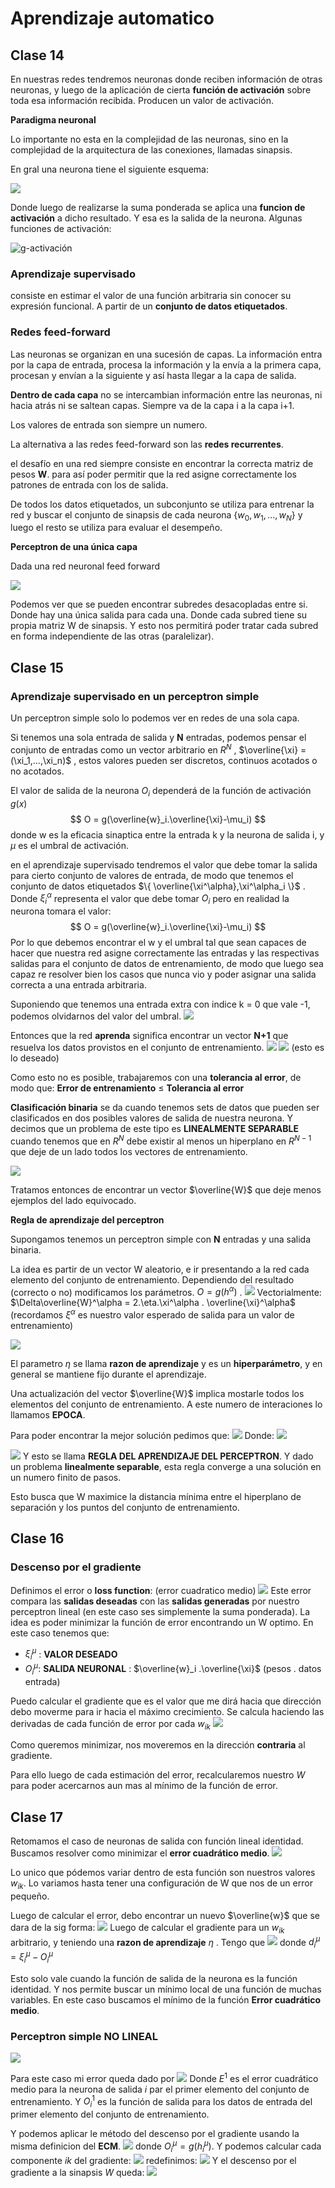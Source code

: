 # Aprendizaje automatico

## Clase 14

En nuestras redes tendremos neuronas donde reciben información de otras neuronas, y luego de la aplicación de cierta **función de activación** sobre toda esa información recibida. Producen un valor de activación.

**Paradigma neuronal**

Lo importante no esta en la complejidad de las neuronas, sino en la complejidad de la arquitectura de las conexiones, llamadas sinapsis. 

En gral una neurona tiene el siguiente esquema:

![](2024-08-15-19-04-30-image.png)

Donde luego de realizarse la suma ponderada se aplica una **funcion de activación** a dicho resultado. Y esa es la salida de la neurona.
Algunas funciones de activación:

![g-activación](2024-08-15-19-04-17-image.png)

### Aprendizaje supervisado

consiste en estimar el valor de una función arbitraria sin conocer su expresión funcional. A partir de un **conjunto de datos etiquetados**.

### Redes feed-forward

Las neuronas se organizan en una sucesión de capas. La información entra por la capa de entrada, procesa la información y la envía a la primera capa, procesan y envían a la siguiente y así hasta llegar a la capa de salida.

**Dentro de cada capa** no se intercambian información entre las neuronas, ni hacia atrás ni se saltean capas. Siempre va de la capa i a la capa i+1.

Los valores de entrada son siempre un numero.

La alternativa a las redes feed-forward son las **redes recurrentes**.

el desafío en una red siempre consiste en encontrar la correcta matriz de pesos **W**. para así poder permitir que la red asigne correctamente los patrones de entrada con los de salida.

De todos los datos etiquetados, un subconjunto se utiliza para entrenar la red y buscar el conjunto de sinapsis de cada neurona $\{ w_0,w_1,...,w_N\}$ y luego el resto se utiliza para evaluar el desempeño.


**Perceptron de una única capa**

Dada una red neuronal feed forward

![](Pasted%20image%2020241007162812.png)

Podemos ver que se pueden encontrar subredes desacopladas entre si. Donde hay una única salida para cada una. Donde cada subred tiene su propia matriz W de sinapsis. Y esto nos permitirá poder tratar cada subred en forma independiente de las otras (paralelizar).

## Clase 15

### Aprendizaje supervisado en un perceptron simple

Un perceptron simple solo lo podemos ver en redes de una sola capa. 

Si tenemos una sola entrada de salida y **N** entradas, podemos pensar el conjunto de entradas como un vector arbitrario en $R^N$   , $\overline{\xi} = (\xi_1,...,\xi_n)$  , estos valores pueden ser discretos, continuos acotados o no acotados. 

El valor de salida de la neurona $O_i$ dependerá de la función de activación $g(x)$ 
$$
O = g(\overline{w}_i.\overline{\xi}-\mu_i)
$$
donde w es la eficacia sinaptica entre la entrada k y la neurona de salida i, y $\mu$ es el umbral de activación.

en el aprendizaje supervisado tendremos el valor que debe tomar la salida para cierto conjunto de valores de entrada, de modo que tenemos el conjunto de datos etiquetados $\{ \overline{\xi^\alpha},\xi^\alpha_i \}$ . Donde $\xi^\alpha_i$ representa el valor que debe tomar $O_i$ pero en realidad la neurona tomara el valor:
$$
O = g(\overline{w}_i.\overline{\xi}-\mu_i)
$$
Por lo que debemos encontrar el w y el umbral tal que sean capaces de hacer que nuestra red asigne correctamente las entradas y las respectivas salidas para el conjunto de datos de entrenamiento, de modo que luego sea capaz re resolver bien los casos que nunca vio y poder asignar una salida correcta a una entrada arbitraria.

Suponiendo que tenemos una entrada extra con indice k = 0 que vale -1, podemos olvidarnos del valor del umbral.
![](Pasted%20image%2020241017193408.png)

Entonces que la red **aprenda** significa encontrar un vector **N+1** que resuelva los datos provistos en el conjunto de entrenamiento.
![](Pasted%20image%2020241017193456.png)
![](Pasted%20image%2020241017193512.png)
(esto es lo deseado)

Como esto no es posible, trabajaremos con una **tolerancia al error**, de modo que:
**Error de entrenamiento** $\leq$ **Tolerancia al error**

**Clasificación binaria**
se da cuando tenemos sets de datos que pueden ser clasificados en dos posibles valores de salida de nuestra neurona. Y decimos que un problema de este tipo es **LINEALMENTE SEPARABLE** cuando tenemos que en $R^N$ debe existir al menos un hiperplano en $R^{N-1}$ que deje de un lado todos los vectores de entrenamiento.

![](Pasted%20image%2020241017203614.png)

Tratamos entonces de encontrar un vector $\overline{W}$ que deje menos ejemplos del lado equivocado.

**Regla de aprendizaje del perceptron**

Supongamos tenemos un perceptron simple con **N** entradas y una salida binaria.

La idea es partir de un vector W aleatorio, e ir presentando a la red cada elemento del conjunto de entrenamiento. Dependiendo del resultado (correcto o no) modificamos los parámetros. 
$O = g(h^\alpha)$ . 
![](Pasted%20image%2020241017205500.png)
Vectorialmente: $\Delta\overline{W}^\alpha = 2.\eta.\xi^\alpha . \overline{\xi}^\alpha$  (recordamos $\xi^\alpha$ es nuestro valor esperado de salida para un valor de entrenamiento)

![](Pasted%20image%2020241017205717.png)

El parametro $\eta$ se llama **razon de aprendizaje** y es un **hiperparámetro**, y en general se mantiene fijo durante el aprendizaje.

Una actualización del vector $\overline{W}$ implica mostarle todos los elementos del conjunto de entrenamiento. A este numero de interaciones lo llamamos **EPOCA**.

Para poder encontrar la mejor solución pedimos que:
![](Pasted%20image%2020241017210614.png)
Donde:
![](Pasted%20image%2020241021105946.png)

![](Pasted%20image%2020241017210630.png)
Y esto se llama **REGLA DEL APRENDIZAJE DEL PERCEPTRON**. Y dado un problema **linealmente separable**, esta regla converge a una solución en un numero finito de pasos.

Esto busca que W maximice la distancia mínima entre el hiperplano de separación y los puntos del conjunto de entrenamiento. 
## Clase 16

### Descenso por el gradiente
Definimos el error o **loss function**: (error cuadratico medio)
![](Pasted%20image%2020241021111133.png)
Este error compara las **salidas deseadas** con las **salidas generadas** por nuestro perceptron lineal (en este caso ses simplemente la suma ponderada). La idea es poder minimizar la función de error encontrando un W optimo.
En este caso tenemos que:
- $\xi_i^\mu$ : **VALOR DESEADO**
- $O_i^\mu$: **SALIDA NEURONAL** : $\overline{w}_i .\overline{\xi}$ (pesos . datos entrada)

Puedo calcular el gradiente que es el valor que me dirá hacia que dirección debo moverme para ir hacia el máximo crecimiento. Se calcula haciendo las derivadas de cada función de error por cada $w_{ik}$ 
![](Pasted%20image%2020241021114255.png)

Como queremos minimizar, nos moveremos en la dirección **contraria** al gradiente. 

Para ello luego de cada estimación del error, recalcularemos nuestro $W$ para poder acercarnos aun mas al mínimo de la función de error. 

## Clase 17

Retomamos el caso de neuronas de salida con función lineal identidad.  Buscamos resolver como minimizar el **error cuadrático medio**.
![](Pasted%20image%2020241021120348.png)

Lo unico que pódemos variar dentro de esta función son nuestros valores $w_{ik}$.  Lo variamos hasta tener una configuración de W que nos de un error pequeño.

Luego de calcular el error, debo encontrar un nuevo $\overline{w}$ que se dara de la sig forma:
![](Pasted%20image%2020241021121611.png)
Luego de calcular el gradiente para un $w_{ik}$ arbitrario, y teniendo una **razon de aprendizaje** $\eta$ . Tengo que 
![](Pasted%20image%2020241021122106.png)
donde $d_i^\mu = \xi_i^\mu - O_i^\mu$

Esto solo vale cuando la función de salida de la neurona es la función identidad.
Y nos permite buscar un mínimo local de una función de muchas variables. En este caso buscamos el mínimo de la función **Error cuadrático medio**.

### Perceptron simple NO LINEAL

![](Pasted%20image%2020241021124421.png)

Para este caso mi error queda dado por 
![](Pasted%20image%2020241021130308.png)
Donde $E^1$ es el error cuadrático medio para la neurona de salida $i$ par el primer elemento del conjunto de entrenamiento. Y $O_i^1$ es la función de salida para los datos de entrada del primer elemento del conjunto de entrenamiento.  

Y podemos aplicar le método del descenso por el gradiente usando la misma definicion del **ECM**.
![](Pasted%20image%2020241021131634.png)
donde $O_i^\mu=g(h_i^\mu)$. Y podemos calcular cada componente $ik$ del gradiente:
![](Pasted%20image%2020241021131729.png)
redefinimos:
![](Pasted%20image%2020241021131950.png)
Y el descenso por el gradiente a la sinapsis $W$ queda:
![](Pasted%20image%2020241021132032.png)

